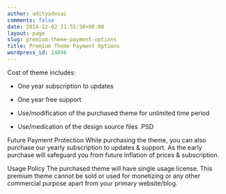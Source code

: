 ```yaml
---
author: adityadesai
comments: false
date: 2014-12-02 11:55:50+00:00
layout: page
slug: premium-theme-payment-options
title: Premium Theme Payment Options
wordpress_id: 24896
---
```


Cost of theme includes:



	
  * One year subscription to updates

	
  * One year free support

	
  * Use/modification of the purchased theme for unlimited time period

	
  * Use/medication of the design source files .PSD


Future Payment Protection
While purchasing the theme, you can also purchase our yearly subscription to updates & support. As the early purchase will safeguard you from future inflation of prices & subscription.

Usage Policy
The purchased theme will have single usage license. This premium theme cannot be sold or used for monetizing or any other commercial purpose apart from your primary website/blog.
